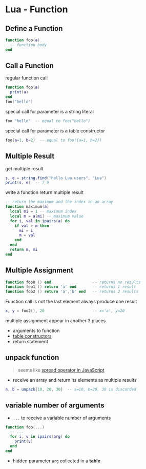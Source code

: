 # Lua - Function

## Define a Function

```lua
function foo(a)
  -- function body
end
```

## Call a Function

regular function call

```lua
function foo(a)
  print(a)
end
foo("hello")
```

special call for parameter is a string literal

```lua
foo "hello"  -- equal to foo("hello")
```

special call for parameter is a table constructor

```lua
foo{a=1, b=2}  -- equal to foo({a=1, b=2})
```

## Multiple Result

get multiple result

```lua
s, e = string.find("hello Lua users", "Lua")
print(s, e)  -- 7 9
```

write a function return multiple result

```lua
-- return the maximum and the index in an array
function maximum(a)
  local mi = 1 -- maximum index
  local m = a[mi] -- maximum value
  for i, val in ipairs(a) do
    if val > m then
      mi = i
      m = val
    end
  end
  return m, mi
end
```

## Multiple Assignment

```lua
function foo0 () end                  -- returns no results
function foo1 () return 'a' end       -- returns 1 result
function foo2 () return 'a','b' end   -- returns 2 results
```

Function call is not the last element always produce one result

```lua
x, y = foo2(), 20                     -- x='a', y=20
```

multiple assignment appear in another 3 places

- arguments to function
- [table constructors](lua-table.md)
- return statement

## unpack function

> seems like [spread operator in JavaScript](javascript-spread-syntax.md)

- receive an array and return its elements as multiple results

```lua
a, b = unpack{10, 20, 30}  -- a=10, b=20, 30 is discarded
```

## variable number of arguments

- `...` to receive a variable number of arguments

```lua
function foo(...)
  -- ...
  for i, v in ipairs(arg) do
    print(v)
  end
end
```

- hidden parameter `arg` collected in a **table**

